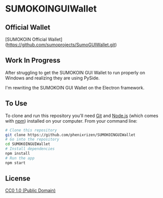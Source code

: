 # SUMOKOINGUIWallet 

## Official Wallet 

[SUMOKOIN Official Wallet] (https://github.com/sumoprojects/SumoGUIWallet.git)

## Work In Progress

After struggling to get the SUMOKOIN GUI Wallet to run properly on Windows and realizing they are using PySide.

I'm rewriting the SUMOKOIN GUI Wallet on the Electron framework.


## To Use

To clone and run this repository you'll need [Git](https://git-scm.com) and [Node.js](https://nodejs.org/en/download/) (which comes with [npm](http://npmjs.com)) installed on your computer. From your command line:

```bash
# Clone this repository
git clone https://github.com/phenixrizen/SUMOKOINGUIWallet
# Go into the repository
cd SUMOKOINGUIWallet 
# Install dependencies
npm install
# Run the app
npm start
```

## License

[CC0 1.0 (Public Domain)](LICENSE.md)
